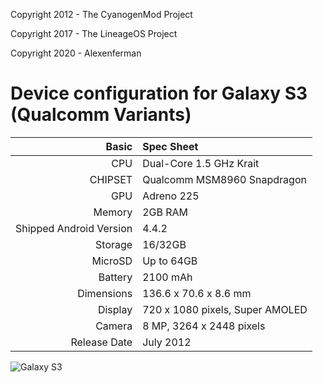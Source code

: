 Copyright 2012 - The CyanogenMod Project

Copyright 2017 - The LineageOS Project

Copyright 2020 - Alexenferman

Device configuration for Galaxy S3 (Qualcomm Variants)
=====================================

Basic   | Spec Sheet
-------:|:-------------------------
CPU     | Dual-Core 1.5 GHz Krait
CHIPSET | Qualcomm MSM8960 Snapdragon
GPU     | Adreno 225
Memory  | 2GB RAM
Shipped Android Version | 4.4.2
Storage | 16/32GB
MicroSD | Up to 64GB
Battery | 2100 mAh
Dimensions | 136.6 x 70.6 x 8.6 mm
Display | 720 x 1080 pixels, Super AMOLED
Camera  | 8 MP, 3264 x 2448 pixels
Release Date | July 2012


![Galaxy S3](http://i.imgur.com/D0sgNuG.png "Galaxy S3")
